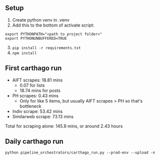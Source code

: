 ## Setup

1. Create python venv in .venv
2. Add this to the bottom of activate script:

```
export PYTHONPATH="<path to project folder>"
export PYTHONUNBUFFERED=TRUE
```

3. `pip install -r requirements.txt`
4. `npm install`

## First carthago run

- AIFT scrapes: 18.81 mins
  - 0.07 for lists
  - 18.74 mins for posts
- PH scrapes: 0.43 mins
  - Only for like 5 items, but usually AIFT scrapes > PH so that's bottleneck
- Indiv scrape: 53.42 mins
- Similarweb scrape: 73.13 mins

Total for scraping alone: 145.8 mins, or around 2.43 hours

## Daily carthago run

```
python pipeline_orchestrators/carthago_run.py --prod-env --upload -n
```
